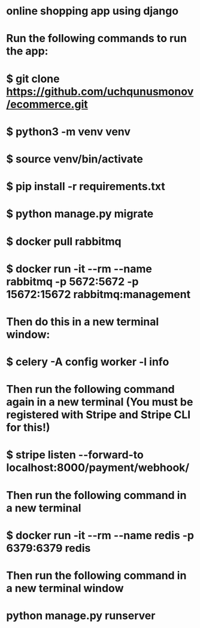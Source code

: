 # online shopping app using django
# 
#
#   Run the following commands to run the app:

# $ git clone https://github.com/uchqunusmonov/ecommerce.git

# $ python3 -m venv venv

# $ source venv/bin/activate

# $ pip install -r requirements.txt

# $ python manage.py migrate

# $ docker pull rabbitmq

# $ docker run -it --rm --name rabbitmq -p 5672:5672 -p 15672:15672 rabbitmq:management

# Then do this in a new terminal window:

# $ celery -A config worker -l info

# Then run the following command again in a new terminal (You must be registered with Stripe and Stripe CLI for this!)

# $ stripe listen --forward-to localhost:8000/payment/webhook/

# Then run the following command in a new terminal

# $ docker run -it --rm --name redis -p 6379:6379 redis

# Then run the following command in a new terminal window

# python manage.py runserver

